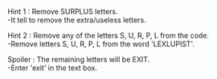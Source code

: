 Hint 1 : Remove SURPLUS letters.<br>
-It tell to remove the extra/useless letters.

Hint 2 : Remove any of the letters S, U, R, P, L from the code.<br>
-Remove letters S, U, R, P, L from the word 'LEXLUPIST'.

Spoiler : The remaining letters will be EXIT.<br>
-Enter 'exit' in the text box.

